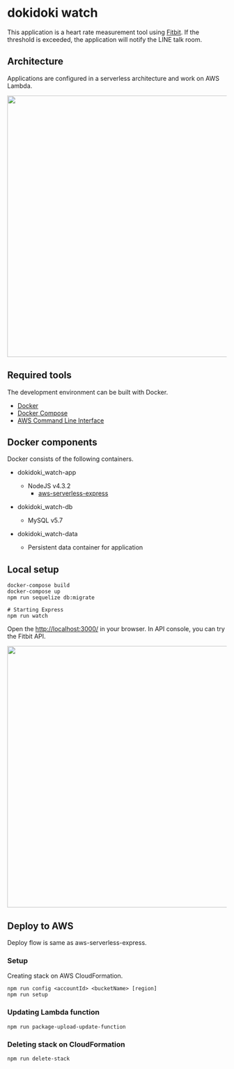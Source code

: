 # dokidoki watch

This application is a heart rate measurement tool using [Fitbit](https://www.fitbit.com/).
If the threshold is exceeded, the application will notify the LINE talk room.

## Architecture
Applications are configured in a serverless architecture and work on AWS Lambda.

<img src="https://raw.githubusercontent.com/wiki/naomichi-y/dokidoki_watch/images/architecture.png" width="600px">

## Required tools

The development environment can be built with Docker.

* [Docker](https://docs.docker.com/)
* [Docker Compose](https://docs.docker.com/compose/)
* [AWS Command Line Interface](https://aws.amazon.com/cli/)

## Docker components
Docker consists of the following containers.

* dokidoki_watch-app
  * NodeJS v4.3.2
    * [aws-serverless-express](https://github.com/awslabs/aws-serverless-express)

* dokidoki_watch-db
  * MySQL v5.7

* dokidoki_watch-data
  * Persistent data container for application

## Local setup

```
docker-compose build
docker-compose up
npm run sequelize db:migrate

# Starting Express
npm run watch
```

Open the [http://localhost:3000/](http://localhost:3000/) in your browser.
In API console, you can try the Fitbit API.

<img src="https://raw.githubusercontent.com/wiki/naomichi-y/dokidoki_watch/images/api_console.png" width="600px">

## Deploy to AWS

Deploy flow is same as aws-serverless-express.

### Setup
Creating stack on AWS CloudFormation.

```
npm run config <accountId> <bucketName> [region]
npm run setup
```

### Updating Lambda function
```
npm run package-upload-update-function
```

### Deleting stack on CloudFormation

```
npm run delete-stack
```
